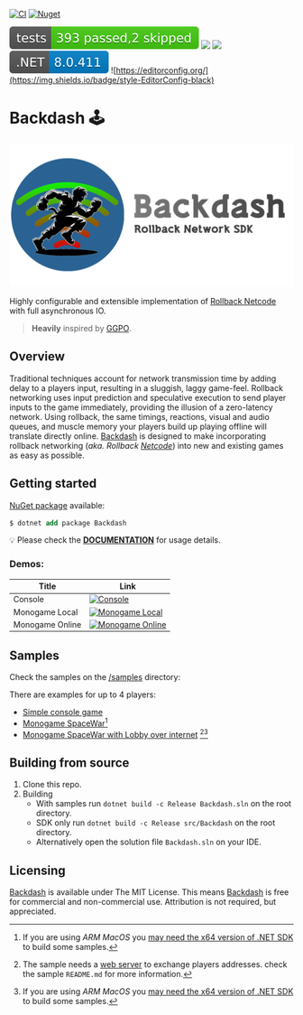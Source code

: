 [![CI](https://github.com/lucasteles/Backdash/actions/workflows/ci.yml/badge.svg)](https://github.com/lucasteles/Backdash/actions/workflows/ci.yml)
[![Nuget](https://img.shields.io/nuget/v/Backdash.svg?style=flat)](https://www.nuget.org/packages/Backdash)

![](https://raw.githubusercontent.com/lucasteles/Backdash/site/test_report_badge.svg)
![](https://raw.githubusercontent.com/lucasteles/Backdash/site/lines_badge.svg)
![](https://img.shields.io/badge/Lang-C%23-green)
![](https://raw.githubusercontent.com/lucasteles/Backdash/site/dotnet_version_badge.svg)
![https://editorconfig.org/](https://img.shields.io/badge/style-EditorConfig-black)

# Backdash 🕹️

![](assets/images/banner.png)

Highly configurable and extensible implementation
of [Rollback Netcode](https://en.wikipedia.org/wiki/Netcode#Rollback) with full asynchronous IO.

> **Heavily** inspired by [GGPO](https://github.com/pond3r/ggpo).

## Overview

Traditional techniques account for network transmission time by adding delay to a players input, resulting in a
sluggish, laggy game-feel. Rollback networking uses input prediction and speculative execution to send player inputs to
the game immediately, providing the illusion of a zero-latency network. Using rollback, the same timings, reactions,
visual and audio queues, and muscle memory your players build up playing offline will translate directly
online. [Backdash](https://github.com/lucasteles/Backdash) is designed to make incorporating rollback networking (_aka.
Rollback [Netcode](https://words.infil.net/w02-netcode.html)_) into new and existing games as easy as possible.

## Getting started

[NuGet package](https://www.nuget.org/packages/Backdash) available:

```ps
$ dotnet add package Backdash
```

💡 Please check the **[DOCUMENTATION](https://lucasteles.github.io/Backdash/docs/introduction)** for usage details.

### Demos:

| Title           | Link                                                                                                   |
|-----------------|--------------------------------------------------------------------------------------------------------|
| Console         | [![Console](https://img.youtube.com/vi/n-3G0AE5Ti0/default.jpg)](https://youtu.be/n-3G0AE5Ti0)         |
| Monogame Local  | [![Monogame Local](https://img.youtube.com/vi/JYf2MemyJaY/default.jpg)](https://youtu.be/JYf2MemyJaY)  |
| Monogame Online | [![Monogame Online](https://img.youtube.com/vi/LGM_9XfzRUI/default.jpg)](https://youtu.be/LGM_9XfzRUI) |

## Samples

Check the samples on the [/samples](https://github.com/lucasteles/Backdash/tree/master/samples) directory:

There are examples for up to 4 players:

- [Simple console game](https://github.com/lucasteles/Backdash/tree/master/samples/ConsoleGame)
- [Monogame SpaceWar](https://github.com/lucasteles/Backdash/tree/master/samples/SpaceWar)[^2]
- [Monogame SpaceWar with Lobby over internet](https://github.com/lucasteles/Backdash/tree/master/samples/SpaceWar.Lobby) [^1][^2]

[^1]: The sample needs a [web server](https://github.com/lucasteles/Backdash/tree/master/samples/LobbyServer) to
exchange players addresses. check the sample `README.md` for more information.

[^2]: If you are using *ARM* *MacOS*
you [may need the x64 version of .NET SDK](https://community.monogame.net/t/tutorial-for-setting-up-monogame-on-m1-m2-apple-silicon/19669)
to build some samples.

## Building from source

1. Clone this repo.
2. Building
    - With samples run `dotnet build -c Release Backdash.sln` on the root directory.
    - SDK only run `dotnet build -c Release src/Backdash` on the root directory.
    - Alternatively open the solution file `Backdash.sln` on your IDE.

## Licensing

[Backdash](https://github.com/lucasteles/Backdash) is available under The MIT License. This
means [Backdash](https://github.com/lucasteles/Backdash) is free for commercial and non-commercial use.
Attribution is not required, but appreciated.

